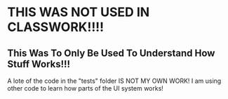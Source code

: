 # THIS WAS NOT USED IN CLASSWORK!!!!

## This Was To Only Be Used To Understand How Stuff Works!!!

A lote of the code in the "tests" folder IS NOT MY OWN WORK!
I am using other code to learn how parts of the UI system works!